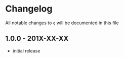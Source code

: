 # Changelog

All notable changes to `q` will be documented in this file

## 1.0.0 - 201X-XX-XX

- initial release
